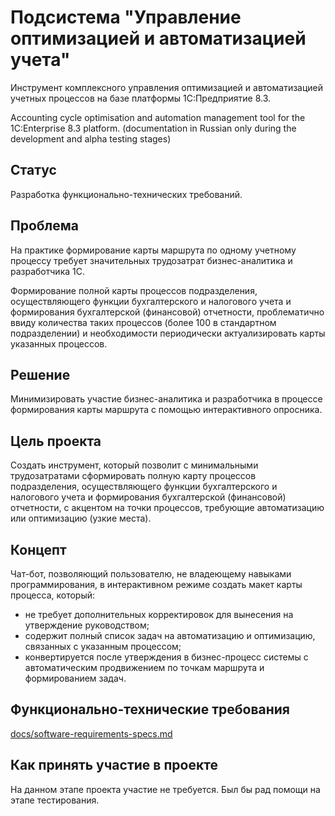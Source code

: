 # Подсистема "Управление оптимизацией и автоматизацией учета"

Инструмент комплексного управления оптимизацией и автоматизацией учетных процессов
на базе платформы 1С:Предприятие 8.3.

Accounting cycle optimisation and automation management tool for the 1C:Enterprise 8.3
 platform. (documentation in Russian only during the development and alpha testing
 stages)

## Статус

Разработка функционально-технических требований.

## Проблема

На практике формирование карты маршрута по одному учетному процессу требует
 значительных трудозатрат бизнес-аналитика и разработчика 1С.

Формирование полной карты процессов подразделения, осуществляющего функции
 бухгалтерского и налогового учета и формирования бухгалтерской (финансовой)
 отчетности, проблематично ввиду количества таких процессов (более 100 в стандартном
 подразделении) и необходимости периодически актуализировать карты указанных процессов.

## Решение

Минимизировать участие бизнес-аналитика и разработчика в процессе формирования
 карты маршрута с помощью интерактивного опросника.

## Цель проекта

Создать инструмент, который позволит с минимальными трудозатратами сформировать
 полную карту процессов подразделения, осуществляющего функции бухгалтерского и
 налогового учета и формирования бухгалтерской (финансовой) отчетности, с акцентом
 на точки процессов, требующие автоматизацию или оптимизацию (узкие места).

## Концепт

Чат-бот, позволяющий пользователю, не владеющему навыками программирования,
 в интерактивном режиме создать макет карты процесса, который:
- не требует дополнительных корректировок для вынесения на утверждение руководством;
- содержит полный список задач на автоматизацию и оптимизацию, связанных с указанным
 процессом;
- конвертируется после утверждения в бизнес-процесс системы с автоматическим
 продвижением по точкам маршрута и формированием задач. 

## Функционально-технические требования

[docs/software-requirements-specs.md](docs/software-requirements-specs.md)

## Как принять участие в проекте

На данном этапе проекта участие не требуется. Был бы рад помощи на этапе тестирования.
